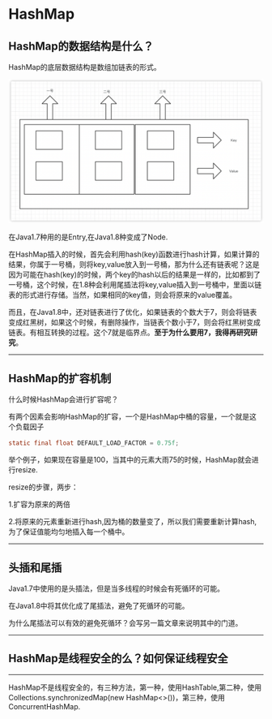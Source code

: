# HashMap

## HashMap的数据结构是什么？

HashMap的底层数据结构是数组加链表的形式。

![image-20200914191446846](./HashMap.assets/image-20200914191446846.png)

在Java1.7种用的是Entry,在Java1.8种变成了Node.

在HashMap插入的时候，首先会利用hash(key)函数进行hash计算，如果计算的结果，你属于一号桶，则将key,value放入到一号桶，那为什么还有链表呢？这是因为可能在hash(key)的时候，两个key的hash以后的结果是一样的，比如都到了一号桶，这个时候，在1.8种会利用尾插法将key,value插入到一号桶中，里面以链表的形式进行存储。当然，如果相同的key值，则会将原来的value覆盖。

而且，在Java1.8中，还对链表进行了优化，如果链表的个数大于7，则会将链表变成红黑树，如果这个时候，有删除操作，当链表个数小于7，则会将红黑树变成链表。有相互转换的过程。这个7就是临界点。**至于为什么要用7，我得再研究研究**。

------

## HashMap的扩容机制

什么时候HashMap会进行扩容呢？

有两个因素会影响HashMap的扩容，一个是HashMap中桶的容量，一个就是这个负载因子

```java
static final float DEFAULT_LOAD_FACTOR = 0.75f;

```

举个例子，如果现在容量是100，当其中的元素大雨75的时候，HashMap就会进行resize.

resize的步骤，两步：

1.扩容为原来的两倍

2.将原来的元素重新进行hash,因为桶的数量变了，所以我们需要重新计算hash,为了保证值能均匀地插入每一个桶中。

------

## 头插和尾插

Java1.7中使用的是头插法，但是当多线程的时候会有死循环的可能。

在Java1.8中将其优化成了尾插法，避免了死循环的可能。

为什么尾插法可以有效的避免死循环？会写另一篇文章来说明其中的门道。

------

## HashMap是线程安全的么？如何保证线程安全

------

HashMap不是线程安全的，有三种方法，第一种，使用HashTable,第二种，使用Collections.synchronizedMap(new HashMap<>())，第三种，使用ConcurrentHashMap.